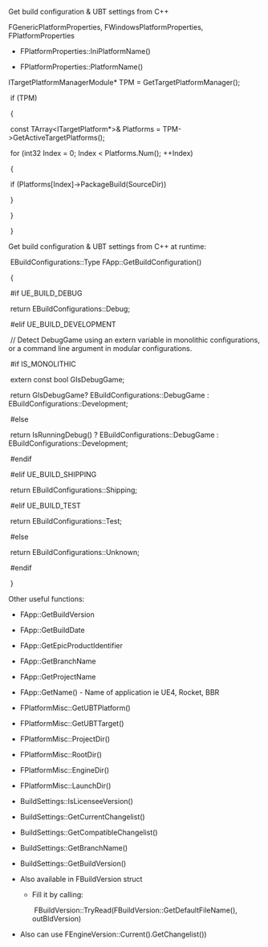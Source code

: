 Get build configuration & UBT settings from C++

FGenericPlatformProperties, FWindowsPlatformProperties, FPlatformProperties

- FPlatformProperties::IniPlatformName()

- FPlatformProperties::PlatformName()

ITargetPlatformManagerModule\* TPM = GetTargetPlatformManager();

​ if (TPM)

​ {

​ const TArray&lt;ITargetPlatform\*>& Platforms = TPM->GetActiveTargetPlatforms();

​ for (int32 Index = 0; Index &lt; Platforms.Num(); ++Index)

​ {

​ if (Platforms\[Index]->PackageBuild(SourceDir))

​ }

​ }

​ }

Get build configuration & UBT settings from C++ at runtime:

​ EBuildConfigurations::Type FApp::GetBuildConfiguration()

​ {

​ #if UE_BUILD_DEBUG

​ return EBuildConfigurations::Debug;

​ #elif UE_BUILD_DEVELOPMENT

​ // Detect DebugGame using an extern variable in monolithic configurations, or a command line argument in modular configurations.

​ #if IS_MONOLITHIC

​ extern const bool GIsDebugGame;

​ return GIsDebugGame? EBuildConfigurations::DebugGame : EBuildConfigurations::Development;

​ #else

​ return IsRunningDebug() ? EBuildConfigurations::DebugGame : EBuildConfigurations::Development;

​ #endif

​ #elif UE_BUILD_SHIPPING

​ return EBuildConfigurations::Shipping;

​ #elif UE_BUILD_TEST

​ return EBuildConfigurations::Test;

​ #else

​ return EBuildConfigurations::Unknown;

​ #endif

​ }

Other useful functions:

- FApp::GetBuildVersion

- FApp::GetBuildDate

- FApp::GetEpicProductIdentifier

- FApp::GetBranchName

- FApp::GetProjectName

- FApp::GetName() - Name of application ie UE4, Rocket, BBR

- FPlatformMisc::GetUBTPlatform()

- FPlatformMisc::GetUBTTarget()

- FPlatformMisc::ProjectDir()

- FPlatformMisc::RootDir()

- FPlatformMisc::EngineDir()

- FPlatformMisc::LaunchDir()

- BuildSettings::IsLicenseeVersion()

- BuildSettings::GetCurrentChangelist()

- BuildSettings::GetCompatibleChangelist()

- BuildSettings::GetBranchName()

- BuildSettings::GetBuildVersion()

- Also available in FBuildVersion struct

  - Fill it by calling:

    ​ FBuildVersion::TryRead(FBuildVersion::GetDefaultFileName(), outBldVersion)

- Also can use FEngineVersion::Current().GetChangelist())
